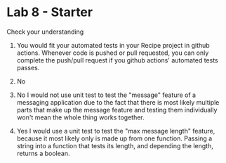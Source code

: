 # Lab 8 - Starter
Check your understanding
1. You would fit your automated tests in your Recipe project in github actions. Whenever code is pushed or pull requested, you can only complete the push/pull request if you github actions' automated tests passes.

2. No

3. No I would not use unit test to test the "message" feature of a messaging application due to the fact that there is most likely multiple parts that make up the message feature and testing them individually won't mean the whole thing works together.

4. Yes I would use a unit test to test the "max message length" feature, because it most likely only is made up from one function. Passing a string into a function that tests its length, and depending the length, returns a boolean. 

